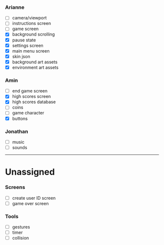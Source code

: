 ### Arianne
- [ ] camera/viewport
- [ ] instructions screen
- [ ] game screen
- [x] background scrolling
- [x] pause state
- [x] settings screen
- [x] main menu screen
- [x] skin json
- [x] background art assets
- [x] environment art assets

### Amin
- [ ] end game screen
- [x] high scores screen
- [x] high scores database
- [ ] coins
- [ ] game character
- [x] buttons

### Jonathan
- [ ] music
- [ ] sounds

---
# Unassigned
### Screens
- [ ] create user ID screen
- [ ] game over screen
### Tools
- [ ] gestures
- [ ] timer
- [ ] collision